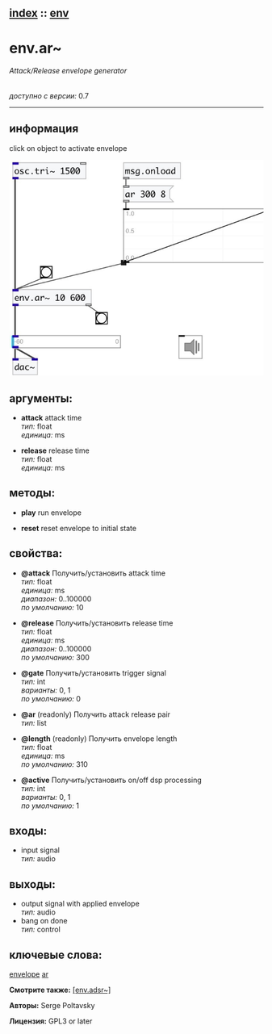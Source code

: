 [index](index.html) :: [env](category_env.html)
---

# env.ar~

###### Attack/Release envelope generator

*доступно с версии:* 0.7

---


## информация
click on object to activate envelope


[![example](../examples/img/env.ar~.jpg)](../examples/pd/env.ar~.pd)



## аргументы:

* **attack**
attack time<br>
_тип:_ float<br>
_единица:_ ms<br>

* **release**
release time<br>
_тип:_ float<br>
_единица:_ ms<br>



## методы:

* **play**
run envelope<br>

* **reset**
reset envelope to initial state<br>




## свойства:

* **@attack** 
Получить/установить attack time<br>
_тип:_ float<br>
_единица:_ ms<br>
_диапазон:_ 0..100000<br>
_по умолчанию:_ 10<br>

* **@release** 
Получить/установить release time<br>
_тип:_ float<br>
_единица:_ ms<br>
_диапазон:_ 0..100000<br>
_по умолчанию:_ 300<br>

* **@gate** 
Получить/установить trigger signal<br>
_тип:_ int<br>
_варианты:_ 0, 1<br>
_по умолчанию:_ 0<br>

* **@ar** (readonly)
Получить attack release pair<br>
_тип:_ list<br>

* **@length** (readonly)
Получить envelope length<br>
_тип:_ float<br>
_единица:_ ms<br>
_по умолчанию:_ 310<br>

* **@active** 
Получить/установить on/off dsp processing<br>
_тип:_ int<br>
_варианты:_ 0, 1<br>
_по умолчанию:_ 1<br>



## входы:

* input signal<br>
_тип:_ audio



## выходы:

* output signal with applied envelope<br>
_тип:_ audio
* bang on done<br>
_тип:_ control



## ключевые слова:

[envelope](keywords/envelope.html)
[ar](keywords/ar.html)



**Смотрите также:**
[\[env.adsr~\]](env.adsr~.html)




**Авторы:** Serge Poltavsky




**Лицензия:** GPL3 or later





